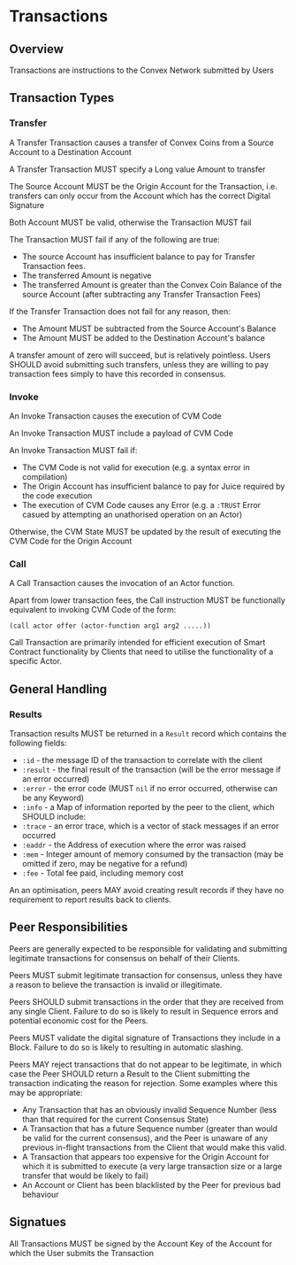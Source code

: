 # Transactions

## Overview

Transactions are instructions to the Convex Network submitted by Users

## Transaction Types

### Transfer

A Transfer Transaction causes a transfer of Convex Coins from a Source Account to a Destination Account

A Transfer Transaction MUST specify a Long value Amount to transfer

The Source Account MUST be the Origin Account for the Transaction, i.e. transfers can only occur from the Account which has the correct Digital Signature

Both Account MUST be valid, otherwise the Transaction MUST fail

The Transaction MUST fail if any of the following are true:
- The source Account has insufficient balance to pay for Transfer Transaction fees.
- The transferred Amount is negative
- The transferred Amount is greater than the Convex Coin Balance of the source Account (after subtracting any Transfer Transaction Fees)

If the Transfer Transaction does not fail for any reason, then:
- The Amount MUST be subtracted from the Source Account's Balance
- The Amount MUST be added to the Destination Account's balance

A transfer amount of zero will succeed, but is relatively pointless. Users SHOULD avoid submitting such transfers, unless they are willing to pay transaction fees simply to have this recorded in consensus.

### Invoke

An Invoke Transaction causes the execution of CVM Code

An Invoke Transaction MUST include a payload of CVM Code

An Invoke Transaction MUST fail if:
- The CVM Code is not valid for execution (e.g. a syntax error in compilation)
- The Origin Account has insufficient balance to pay for Juice required by the code execution
- The execution of CVM Code causes any Error (e.g. a `:TRUST` Error casued by attempting an unathorised operation on an Actor)

Otherwise, the CVM State MUST be updated by the result of executing the CVM Code for the Origin Account

### Call

A Call Transaction causes the invocation of an Actor function.

Apart from lower transaction fees, the Call instruction MUST be functionally equivalent to invoking CVM Code of the form:

`(call actor offer (actor-function arg1 arg2 .....))`

Call Transaction are primarily intended for efficient execution of Smart Contract functionality by Clients that need to utilise the functionality of a specific Actor.

## General Handling

### Results

Transaction results MUST be returned in a `Result` record which contains the following fields:
- `:id` - the message ID of the transaction to correlate with the client
- `:result` - the final result of the transaction (will be the error message if an error occurred)
- `:error` - the error code (MUST `nil` if no error occurred, otherwise can be any Keyword)
- `:info` - a Map of information reported by the peer to the client, which SHOULD include:
 - `:trace` - an error trace, which is a vector of stack messages if an error occurred
 - `:eaddr` - the Address of execution where the error was raised
 - `:mem` - Integer amount of memory consumed by the transaction (may be omitted if zero, may be negative for a refund)
 - `:fee` - Total fee paid, including memory cost

An an optimisation, peers MAY avoid creating result records if they have no requirement to report results back to clients.

## Peer Responsibilities

Peers are generally expected to be responsible for validating and submitting legitimate transactions for consensus on behalf of their Clients.

Peers MUST submit legitimate transaction for consensus, unless they have a reason to believe the transaction is invalid or illegitimate.

Peers SHOULD submit transactions in the order that they are received from any single Client. Failure to do so is likely to result in Sequence errors and potential economic cost for the Peers.

Peers MUST validate the digital signature of Transactions they include in a Block. Failure to do so is likely to resulting in automatic slashing.

Peers MAY reject transactions that do not appear to be legitimate, in which case the Peer SHOULD return a Result to the Client submitting the transaction indicating the reason for rejection. Some examples where this may be appropriate:
- Any Transaction that has an obviously invalid Sequence Number (less than that required for the current Consensus State)
- A Transaction that has a future Sequence number (greater than would be valid for the current consensus), and the Peer is unaware of any previous in-flight transactions from the Client that would make this valid.
- A Transaction that appears too expensive for the Origin Account for which it is submitted to execute (a very large transaction size or a large transfer that would be likely to fail)
- An Account or Client has been blacklisted by the Peer for previous bad behaviour



## Signatues

All Transactions MUST be signed by the Account Key of the Account for which the User submits the Transaction
